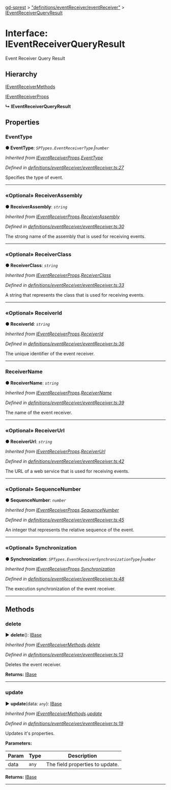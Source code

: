 [gd-sprest](../README.md) > ["definitions/eventReceiver/eventReceiver"](../modules/_definitions_eventreceiver_eventreceiver_.md) > [IEventReceiverQueryResult](../interfaces/_definitions_eventreceiver_eventreceiver_.ieventreceiverqueryresult.md)



# Interface: IEventReceiverQueryResult


Event Receiver Query Result

## Hierarchy


 [IEventReceiverMethods](_definitions_eventreceiver_eventreceiver_.ieventreceivermethods.md)




 [IEventReceiverProps](_definitions_eventreceiver_eventreceiver_.ieventreceiverprops.md)

**↳ IEventReceiverQueryResult**








## Properties
<a id="eventtype"></a>

###  EventType

**●  EventType**:  *`SPTypes.EventReceiverType`⎮`number`* 

*Inherited from [IEventReceiverProps](_definitions_eventreceiver_eventreceiver_.ieventreceiverprops.md).[EventType](_definitions_eventreceiver_eventreceiver_.ieventreceiverprops.md#eventtype)*

*Defined in [definitions/eventReceiver/eventReceiver.ts:27](https://github.com/gunjandatta/sprest/blob/3de79f1/src/definitions/eventReceiver/eventReceiver.ts#L27)*



Specifies the type of event.




___

<a id="receiverassembly"></a>

### «Optional» ReceiverAssembly

**●  ReceiverAssembly**:  *`string`* 

*Inherited from [IEventReceiverProps](_definitions_eventreceiver_eventreceiver_.ieventreceiverprops.md).[ReceiverAssembly](_definitions_eventreceiver_eventreceiver_.ieventreceiverprops.md#receiverassembly)*

*Defined in [definitions/eventReceiver/eventReceiver.ts:30](https://github.com/gunjandatta/sprest/blob/3de79f1/src/definitions/eventReceiver/eventReceiver.ts#L30)*



The strong name of the assembly that is used for receiving events.




___

<a id="receiverclass"></a>

### «Optional» ReceiverClass

**●  ReceiverClass**:  *`string`* 

*Inherited from [IEventReceiverProps](_definitions_eventreceiver_eventreceiver_.ieventreceiverprops.md).[ReceiverClass](_definitions_eventreceiver_eventreceiver_.ieventreceiverprops.md#receiverclass)*

*Defined in [definitions/eventReceiver/eventReceiver.ts:33](https://github.com/gunjandatta/sprest/blob/3de79f1/src/definitions/eventReceiver/eventReceiver.ts#L33)*



A string that represents the class that is used for receiving events.




___

<a id="receiverid"></a>

### «Optional» ReceiverId

**●  ReceiverId**:  *`string`* 

*Inherited from [IEventReceiverProps](_definitions_eventreceiver_eventreceiver_.ieventreceiverprops.md).[ReceiverId](_definitions_eventreceiver_eventreceiver_.ieventreceiverprops.md#receiverid)*

*Defined in [definitions/eventReceiver/eventReceiver.ts:36](https://github.com/gunjandatta/sprest/blob/3de79f1/src/definitions/eventReceiver/eventReceiver.ts#L36)*



The unique identifier of the event receiver.




___

<a id="receivername"></a>

###  ReceiverName

**●  ReceiverName**:  *`string`* 

*Inherited from [IEventReceiverProps](_definitions_eventreceiver_eventreceiver_.ieventreceiverprops.md).[ReceiverName](_definitions_eventreceiver_eventreceiver_.ieventreceiverprops.md#receivername)*

*Defined in [definitions/eventReceiver/eventReceiver.ts:39](https://github.com/gunjandatta/sprest/blob/3de79f1/src/definitions/eventReceiver/eventReceiver.ts#L39)*



The name of the event receiver.




___

<a id="receiverurl"></a>

### «Optional» ReceiverUrl

**●  ReceiverUrl**:  *`string`* 

*Inherited from [IEventReceiverProps](_definitions_eventreceiver_eventreceiver_.ieventreceiverprops.md).[ReceiverUrl](_definitions_eventreceiver_eventreceiver_.ieventreceiverprops.md#receiverurl)*

*Defined in [definitions/eventReceiver/eventReceiver.ts:42](https://github.com/gunjandatta/sprest/blob/3de79f1/src/definitions/eventReceiver/eventReceiver.ts#L42)*



The URL of a web service that is used for receiving events.




___

<a id="sequencenumber"></a>

### «Optional» SequenceNumber

**●  SequenceNumber**:  *`number`* 

*Inherited from [IEventReceiverProps](_definitions_eventreceiver_eventreceiver_.ieventreceiverprops.md).[SequenceNumber](_definitions_eventreceiver_eventreceiver_.ieventreceiverprops.md#sequencenumber)*

*Defined in [definitions/eventReceiver/eventReceiver.ts:45](https://github.com/gunjandatta/sprest/blob/3de79f1/src/definitions/eventReceiver/eventReceiver.ts#L45)*



An integer that represents the relative sequence of the event.




___

<a id="synchronization"></a>

### «Optional» Synchronization

**●  Synchronization**:  *`SPTypes.EventReceiverSynchronizationType`⎮`number`* 

*Inherited from [IEventReceiverProps](_definitions_eventreceiver_eventreceiver_.ieventreceiverprops.md).[Synchronization](_definitions_eventreceiver_eventreceiver_.ieventreceiverprops.md#synchronization)*

*Defined in [definitions/eventReceiver/eventReceiver.ts:48](https://github.com/gunjandatta/sprest/blob/3de79f1/src/definitions/eventReceiver/eventReceiver.ts#L48)*



The execution synchronization of the event receiver.




___


## Methods
<a id="delete"></a>

###  delete

► **delete**(): [IBase](_definitions_lib_base_.ibase.md)




*Inherited from [IEventReceiverMethods](_definitions_eventreceiver_eventreceiver_.ieventreceivermethods.md).[delete](_definitions_eventreceiver_eventreceiver_.ieventreceivermethods.md#delete)*

*Defined in [definitions/eventReceiver/eventReceiver.ts:13](https://github.com/gunjandatta/sprest/blob/3de79f1/src/definitions/eventReceiver/eventReceiver.ts#L13)*



Deletes the event receiver.




**Returns:** [IBase](_definitions_lib_base_.ibase.md)





___

<a id="update"></a>

###  update

► **update**(data: *`any`*): [IBase](_definitions_lib_base_.ibase.md)




*Inherited from [IEventReceiverMethods](_definitions_eventreceiver_eventreceiver_.ieventreceivermethods.md).[update](_definitions_eventreceiver_eventreceiver_.ieventreceivermethods.md#update)*

*Defined in [definitions/eventReceiver/eventReceiver.ts:19](https://github.com/gunjandatta/sprest/blob/3de79f1/src/definitions/eventReceiver/eventReceiver.ts#L19)*



Updates it's properties.


**Parameters:**

| Param | Type | Description |
| ------ | ------ | ------ |
| data | `any`   |  The field properties to update. |





**Returns:** [IBase](_definitions_lib_base_.ibase.md)





___



